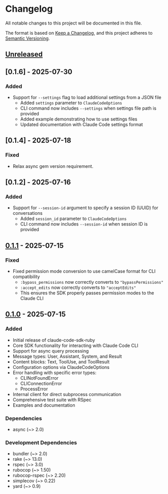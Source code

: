 # Changelog

All notable changes to this project will be documented in this file.

The format is based on [Keep a Changelog](https://keepachangelog.com/en/1.0.0/),
and this project adheres to [Semantic Versioning](https://semver.org/spec/v2.0.0.html).

## [Unreleased]

## [0.1.6] - 2025-07-30

### Added
- Support for `--settings` flag to load additional settings from a JSON file
  - Added `settings` parameter to `ClaudeCodeOptions`
  - CLI command now includes `--settings` when settings file path is provided
  - Added example demonstrating how to use settings files
  - Updated documentation with Claude Code settings format

## [0.1.4] - 2025-07-18

### Fixed
- Relax async gem version requirement.

## [0.1.2] - 2025-07-16

### Added
- Support for `--session-id` argument to specify a session ID (UUID) for conversations
  - Added `session_id` parameter to `ClaudeCodeOptions`
  - CLI command now includes `--session-id` when session ID is provided

## [0.1.1] - 2025-07-15

### Fixed
- Fixed permission mode conversion to use camelCase format for CLI compatibility
  - `:bypass_permissions` now correctly converts to `"bypassPermissions"`
  - `:accept_edits` now correctly converts to `"acceptEdits"`
  - This ensures the SDK properly passes permission modes to the Claude CLI

## [0.1.0] - 2025-07-15

### Added
- Initial release of claude-code-sdk-ruby
- Core SDK functionality for interacting with Claude Code CLI
- Support for async query processing
- Message types: User, Assistant, System, and Result
- Content blocks: Text, ToolUse, and ToolResult
- Configuration options via ClaudeCodeOptions
- Error handling with specific error types:
  - CLINotFoundError
  - CLIConnectionError  
  - ProcessError
- Internal client for direct subprocess communication
- Comprehensive test suite with RSpec
- Examples and documentation

### Dependencies
- async (~> 2.0)

### Development Dependencies
- bundler (~> 2.0)
- rake (~> 13.0)
- rspec (~> 3.0)
- rubocop (~> 1.50)
- rubocop-rspec (~> 2.20)
- simplecov (~> 0.22)
- yard (~> 0.9)

[Unreleased]: https://github.com/parruda/claude-code-sdk-ruby/compare/v0.1.1...HEAD
[0.1.1]: https://github.com/parruda/claude-code-sdk-ruby/compare/v0.1.0...v0.1.1
[0.1.0]: https://github.com/parruda/claude-code-sdk-ruby/releases/tag/v0.1.0
